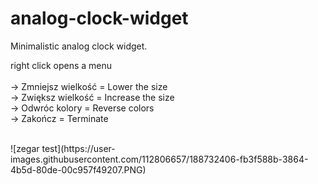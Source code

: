 # analog-clock-widget

Minimalistic analog clock widget.<br>

   right click opens a menu<br>
                                 <br>-> Zmniejsz wielkość      = Lower the size
                                 <br>-> Zwiększ wielkość       = Increase the size
                                 <br>-> Odwróc kolory          = Reverse colors
                                 <br>-> Zakończ                = Terminate

<br>
![zegar test](https://user-images.githubusercontent.com/112806657/188732406-fb3f588b-3864-4b5d-80de-00c957f49207.PNG)
